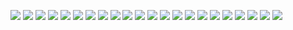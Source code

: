 ![](../img/1/00000001.jpg)
![](../img/1/00000002.jpg)
![](../img/1/00000003.jpg)
![](../img/1/00000004.jpg)
![](../img/1/00000005.jpg)
![](../img/1/00000006.jpg)
![](../img/1/00000007.jpg)
![](../img/1/00000008.jpg)
![](../img/1/00000009.jpg)
![](../img/1/00000010.jpg)
![](../img/1/00000011.jpg)
![](../img/1/00000012.jpg)
![](../img/1/00000013.jpg)
![](../img/1/00000014.jpg)
![](../img/1/00000015.jpg)
![](../img/1/00000016.jpg)
![](../img/1/00000017.jpg)
![](../img/1/00000018.jpg)
![](../img/1/00000019.jpg)
![](../img/1/00000020.jpg)
![](../img/1/00000021.jpg)
![](../img/1/00000022.jpg)

